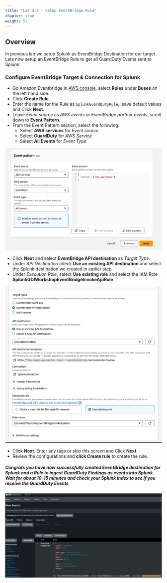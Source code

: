 ```yaml
---
title: "Lab 4.3 - Setup EventBridge Rule"
chapter: true
weight: 52
---
```


## Overview
In previous lab we setup Splunk as EventBridge Destination for our target. Lets now setup an EventBridge Rule to get all GuardDuty Events sent to Splunk

### Configure EventBridge Target & Connection for Splunk
- Go Amazon Eventbridge in [AWS console](https://console.aws.amazon.com/events/home), select **Rules** under **Buses** on the left hand side.
- Click **Create Rule**.
- Enter the name for the Rule as `SplunkGuardDutyRule`, leave default values and Click **Next**.
- Leave *Event source* as *AWS events or EventBridge partner events*, scroll down to **Event Pattern**.
- From the Event Pattern section, select the following:
  - Select **AWS services** for *Event source*
  - Select **GuardDuty** for *AWS Service* 
  - Select **All Events** for *Event Type*
  
![event_selection](/static/40_eventbridge/eventbridge_eventselection.png)  

- Click **Next** and select **EventBridge API destination** as *Target Type*.
- Under *API Destination* check **Use an existing API destination** and select the Splunk destination we created in earlier step
- Under *Execution Role*, select **Use existing role** and select the IAM Role **SplunkGDIWorkshopEventBridgeInvokeApiRole**

![target_selection](/static/40_eventbridge/eventbridge_targetselection.png) 

- Click **Next**. Enter any tags or skip this screen and Click **Next**.
- Review the configurations and **click Create rule** to create the rule.
  
##### Congrats you have now successfully created EventBridge destination for Splunk and a Rule to ingest GuardDuty Findings as events into Splunk. Wait for about 10-15 minutes and check your Splunk index to see if you receive the GuardDuty Events

![check_splunk](/static/40_eventbridge/splunk_guardduty.png)